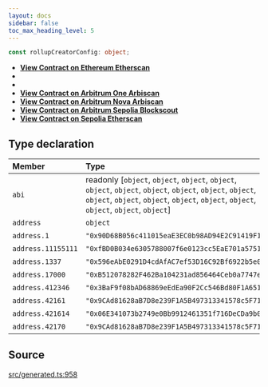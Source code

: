 ```yaml
---
layout: docs
sidebar: false
toc_max_heading_level: 5
---
```


```ts
const rollupCreatorConfig: object;
```

- [__View Contract on Ethereum Etherscan__](https://etherscan.io/address/0x90d68b056c411015eae3ec0b98ad94e2c91419f1)
-
-
- [__View Contract on Arbitrum One Arbiscan__](https://arbiscan.io/address/0x9CAd81628aB7D8e239F1A5B497313341578c5F71)
- [__View Contract on Arbitrum Nova Arbiscan__](https://nova.arbiscan.io/address/0x9CAd81628aB7D8e239F1A5B497313341578c5F71)
- [__View Contract on Arbitrum Sepolia Blockscout__](https://sepolia-explorer.arbitrum.io/address/0x06E341073b2749e0Bb9912461351f716DeCDa9b0)
- [__View Contract on Sepolia Etherscan__](https://sepolia.etherscan.io/address/0xfbd0b034e6305788007f6e0123cc5eae701a5751)

## Type declaration

| Member | Type | Value |
| :------ | :------ | :------ |
| `abi` | readonly [`object`, `object`, `object`, `object`, `object`, `object`, `object`, `object`, `object`, `object`, `object`, `object`, `object`, `object`, `object`, `object`, `object`, `object`, `object`] | rollupCreatorABI |
| `address` | `object` | rollupCreatorAddress |
| `address.1` | `"0x90D68B056c411015eaE3EC0b98AD94E2C91419F1"` | '0x90D68B056c411015eaE3EC0b98AD94E2C91419F1' |
| `address.11155111` | `"0xfBD0B034e6305788007f6e0123cc5EaE701a5751"` | '0xfBD0B034e6305788007f6e0123cc5EaE701a5751' |
| `address.1337` | `"0x596eAbE0291D4cdAfAC7ef53D16C92Bf6922b5e0"` | '0x596eAbE0291D4cdAfAC7ef53D16C92Bf6922b5e0' |
| `address.17000` | `"0xB512078282F462Ba104231ad856464Ceb0a7747e"` | '0xB512078282F462Ba104231ad856464Ceb0a7747e' |
| `address.412346` | `"0x3BaF9f08bAD68869eEdEa90F2Cc546Bd80F1A651"` | '0x3BaF9f08bAD68869eEdEa90F2Cc546Bd80F1A651' |
| `address.42161` | `"0x9CAd81628aB7D8e239F1A5B497313341578c5F71"` | '0x9CAd81628aB7D8e239F1A5B497313341578c5F71' |
| `address.421614` | `"0x06E341073b2749e0Bb9912461351f716DeCDa9b0"` | '0x06E341073b2749e0Bb9912461351f716DeCDa9b0' |
| `address.42170` | `"0x9CAd81628aB7D8e239F1A5B497313341578c5F71"` | '0x9CAd81628aB7D8e239F1A5B497313341578c5F71' |

## Source

[src/generated.ts:958](https://github.com/OffchainLabs/arbitrum-orbit-sdk/blob/cfcbd32d6879cf7817a33b24f062a0fd879ea257/src/generated.ts#L958)

